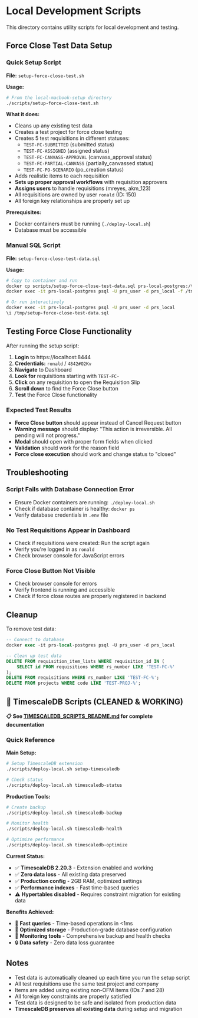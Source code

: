 # Local Development Scripts

This directory contains utility scripts for local development and testing.

## Force Close Test Data Setup

### Quick Setup Script

**File:** `setup-force-close-test.sh`

**Usage:**
```bash
# From the local-macbook-setup directory
./scripts/setup-force-close-test.sh
```

**What it does:**
- Cleans up any existing test data
- Creates a test project for force close testing
- Creates 5 test requisitions in different statuses:
  - `TEST-FC-SUBMITTED` (submitted status)
  - `TEST-FC-ASSIGNED` (assigned status)
  - `TEST-FC-CANVASS-APPROVAL` (canvass_approval status)
  - `TEST-FC-PARTIAL-CANVASS` (partially_canvassed status)
  - `TEST-FC-PO-SCENARIO` (po_creation status)
- Adds realistic items to each requisition
- **Sets up proper approval workflows** with requisition approvers
- **Assigns users** to handle requisitions (mreyes, akm_123)
- All requisitions are owned by user `ronald` (ID: 150)
- All foreign key relationships are properly set up

**Prerequisites:**
- Docker containers must be running (`./deploy-local.sh`)
- Database must be accessible

### Manual SQL Script

**File:** `setup-force-close-test-data.sql`

**Usage:**
```bash
# Copy to container and run
docker cp scripts/setup-force-close-test-data.sql prs-local-postgres:/tmp/
docker exec -it prs-local-postgres psql -U prs_user -d prs_local -f /tmp/setup-force-close-test-data.sql

# Or run interactively
docker exec -it prs-local-postgres psql -U prs_user -d prs_local
\i /tmp/setup-force-close-test-data.sql
```

## Testing Force Close Functionality

After running the setup script:

1. **Login** to https://localhost:8444
2. **Credentials:** `ronald` / `4842#O2Kv`
3. **Navigate** to Dashboard
4. **Look for** requisitions starting with `TEST-FC-`
5. **Click** on any requisition to open the Requisition Slip
6. **Scroll down** to find the Force Close button
7. **Test** the Force Close functionality

### Expected Test Results

- **Force Close button** should appear instead of Cancel Request button
- **Warning message** should display: "This action is irreversible. All pending will not progress."
- **Modal** should open with proper form fields when clicked
- **Validation** should work for the reason field
- **Force close execution** should work and change status to "closed"

## Troubleshooting

### Script Fails with Database Connection Error
- Ensure Docker containers are running: `./deploy-local.sh`
- Check if database container is healthy: `docker ps`
- Verify database credentials in `.env` file

### No Test Requisitions Appear in Dashboard
- Check if requisitions were created: Run the script again
- Verify you're logged in as `ronald`
- Check browser console for JavaScript errors

### Force Close Button Not Visible
- Check browser console for errors
- Verify frontend is running and accessible
- Check if force close routes are properly registered in backend

## Cleanup

To remove test data:
```sql
-- Connect to database
docker exec -it prs-local-postgres psql -U prs_user -d prs_local

-- Clean up test data
DELETE FROM requisition_item_lists WHERE requisition_id IN (
    SELECT id FROM requisitions WHERE rs_number LIKE 'TEST-FC-%'
);
DELETE FROM requisitions WHERE rs_number LIKE 'TEST-FC-%';
DELETE FROM projects WHERE code LIKE 'TEST-PROJ-%';
```

## 🚀 TimescaleDB Scripts (CLEANED & WORKING)

**📋 See [TIMESCALEDB_SCRIPTS_README.md](TIMESCALEDB_SCRIPTS_README.md) for complete documentation**

### Quick Reference

**Main Setup:**
```bash
# Setup TimescaleDB extension
./scripts/deploy-local.sh setup-timescaledb

# Check status
./scripts/deploy-local.sh timescaledb-status
```

**Production Tools:**
```bash
# Create backup
./scripts/deploy-local.sh timescaledb-backup

# Monitor health
./scripts/deploy-local.sh timescaledb-health

# Optimize performance
./scripts/deploy-local.sh timescaledb-optimize
```

**Current Status:**
- ✅ **TimescaleDB 2.20.3** - Extension enabled and working
- ✅ **Zero data loss** - All existing data preserved
- ✅ **Production config** - 2GB RAM, optimized settings
- ✅ **Performance indexes** - Fast time-based queries
- ⚠️ **Hypertables disabled** - Requires constraint migration for existing data

**Benefits Achieved:**
- 🚀 **Fast queries** - Time-based operations in <1ms
- 💾 **Optimized storage** - Production-grade database configuration
- 🔧 **Monitoring tools** - Comprehensive backup and health checks
- 🔒 **Data safety** - Zero data loss guarantee

## Notes

- Test data is automatically cleaned up each time you run the setup script
- All test requisitions use the same test project and company
- Items are added using existing non-OFM items (IDs 7 and 28)
- All foreign key constraints are properly satisfied
- Test data is designed to be safe and isolated from production data
- **TimescaleDB preserves all existing data** during setup and migration

